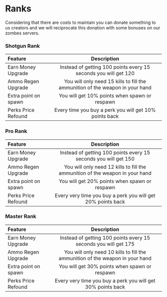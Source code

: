 # Ranks

Considering that there are costs to maintain you can donate something to us creators and we will reciprocate this donation with some bonuses on our zombes servers.

### Shotgun Rank
| Feature | Description | 
| :------------ |:-------------:| 
| Earn Money Upgrade  | Instead of getting 100 points every 15 seconds you will get 120 |
| Ammo Regen Upgrade  | You will only need 15 kills to fill the ammunition of the weapon in your hand |
| Extra point on spawn  | You will get 10% points when spawn or respawn |
| Perks Price Refound  | Every time you buy a perk you will get 10% points back |

### Pro Rank
| Feature | Description | 
| :------------ |:-------------:| 
| Earn Money Upgrade  | Instead of getting 100 points every 15 seconds you will get 150 |
| Ammo Regen Upgrade  | You will only need 12 kills to fill the ammunition of the weapon in your hand |
| Extra point on spawn  | You will get 20% points when spawn or respawn |
| Perks Price Refound  | Every very time you buy a perk you will get 20% points back |

### Master Rank
| Feature | Description | 
| :------------ |:-------------:| 
| Earn Money Upgrade  | Instead of getting 100 points every 15 seconds you will get 175 |
| Ammo Regen Upgrade  | You will only need 10 kills to fill the ammunition of the weapon in your hand |
| Extra point on spawn  | You will get 30% points when spawn or respawn |
| Perks Price Refound  | Every very time you buy a perk you will get 30% points back |
